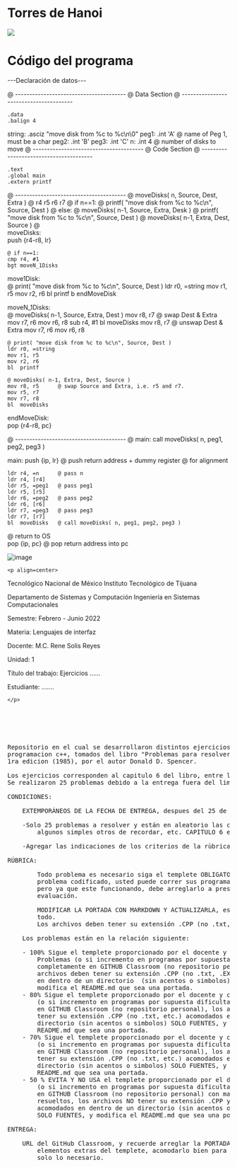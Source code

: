# Torres de Hanoi
![](https://upload.wikimedia.org/wikipedia/commons/6/60/Tower_of_Hanoi_4.gif)



# Código del programa
---Declaración de datos---


@ ---------------------------------------
@	Data Section
@ ---------------------------------------
	
	.data
	.balign 4	
string: .asciz  "move disk from %c to %c\n\0"
peg1:	.int	'A'		@ name of Peg 1, must be a char
peg2:	.int	'B'
peg3:	.int	'C'
n:	.int	4		@ number of disks to move
@ ---------------------------------------
@	Code Section
@ ---------------------------------------
	
	.text
	.global main
	.extern printf

	
@ ---------------------------------------
@ moveDisks( n, Source, Dest, Extra )
@	    r4   r5     r6    r7
@    if n==1:
@	printf( "move disk from %c to %c\n", Source, Dest )
@    else:
@	moveDisks( n-1, Source, Extra, Desk )
@	printf( "move disk from %c to %c\n", Source, Dest )
@	moveDisks( n-1, Extra, Dest, Source )
@	
moveDisks:	
	push	{r4-r8, lr}

	@ if n==1:
	cmp	r4, #1
	bgt	moveN_1Disks

move1Disk:	
	@ print( "move disk from %c to %c\n", Source, Dest )
	ldr	r0, =string
	mov	r1, r5
	mov	r2, r6
	bl	printf
	b	endMoveDisk

moveN_1Disks:	
	@ moveDisks( n-1, Source, Extra, Dest )
	mov	r8, r7		@ swap Dest & Extra
	mov	r7, r6
	mov	r6, r8
	sub	r4, #1
	bl	moveDisks
	mov	r8, r7		@ unswap Dest & Extra
	mov	r7, r6
	mov	r6, r8

	@ print( "move disk from %c to %c\n", Source, Dest )
	ldr	r0, =string
	mov	r1, r5
	mov	r2, r6
	bl	printf

	@ moveDisks( n-1, Extra, Dest, Source )	
	mov	r8, r5		@ swap Source and Extra, i.e. r5 and r7.
	mov	r5, r7
	mov	r7, r8
	bl	moveDisks
	
endMoveDisk:	
	pop	{r4-r8, pc}

	
@ ---------------------------------------
@ main: call moveDisks( n, peg1, peg2, peg3 )

main:   push 	{ip, lr}	@ push return address + dummy register
				@ for alignment

	ldr	r4, =n		@ pass n
	ldr	r4, [r4]
	ldr	r5, =peg1	@ pass peg1
	ldr	r5, [r5]
	ldr	r6, =peg2	@ pass peg2
	ldr	r6, [r6]
	ldr	r7, =peg3	@ pass peg3
	ldr	r7, [r7]
	bl	moveDisks	@ call moveDisks( n, peg1, peg2, peg3 )

	
@ return to OS	
        pop 	{ip, pc}	@ pop return address into pc





![image](https://github.com/tectijuana/armexpos-covid/assets/105743084/0617d2e1-6115-4a75-ba2a-2532a3d236d7)



	<p align=center>

Tecnológico Nacional de México
Instituto Tecnológico de Tijuana

Departamento de Sistemas y Computación
Ingeniería en Sistemas Computacionales

Semestre:
Febrero - Junio 2022

Materia:
Lenguajes de interfaz

Docente:
M.C. Rene Solis Reyes 

Unidad:
1

Título del trabajo:
Ejercicios ......

Estudiante:
.......


	</p>

</pre>

<pre>

	<p align=left>

Repositorio en el cual se desarrollaron distintos ejercicios en el lenguaje de 
programacion c++, tomados del libro "Problemas para resolver con computadora" 
1ra edicion (1985), por el autor Donald D. Spencer. 

Los ejercicios corresponden al capitulo 6 del libro, entre las paginas 77 a 86.
Se realizaron 25 problemas debido a la entrega fuera del limite de tiempo.

CONDICIONES:

	EXTEMPORÁNEOS DE LA FECHA DE ENTREGA, despues del 25 de marzo y 1 segundo:

	-Solo 25 problemas a resolver y están en aleatorio las condiciones de uso, 
		algunos simples otros de recordar, etc. CAPITULO 6 en adelante.

	-Agregar las indicaciones de los criterios de la rùbrica
	
RÚBRICA:

        Todo problema es necesario siga el templete OBLIGATORIO para entregar el 
		problema codificado, usted puede correr sus programas con su estilo 
		pero ya que este funcionando, debe arreglarlo a presentación para su 
		evaluación.

        MODIFICAR LA PORTADA CON MARKDOWN Y ACTUALIZARLA, esta libre de cambiar 
		todo.
        Los archivos deben tener su extensión .CPP (no .txt, etc.)

	Los problemas están en la relación siguiente:
	
	- 100% Sigue el templete proporcionado por el docente y corren 10 
		Problemas (o si incremento en programas por supuesta dificultad) 
		completamente en GITHUB Classroom (no repositorio personal),  los 
		archivos deben tener su extensión .CPP (no .txt, .EXE, etc.) acomodados 
		en dentro de un directorio  (sin acentos o simbolos) SOLO FUENTES, y 
		modifica el README.md que sea una portada.
	- 80% Sigue el templete proporcionado por el docente y corre 8 Problemas 
		(o si incremento en programas por supuesta dificultad) completamente 
		en GITHUB Classroom (no repositorio personal), los archivos deben 
		tener su extensión .CPP (no .txt, etc.) acomodados en dentro de un 
		directorio (sin acentos o simbolos) SOLO FUENTES, y modifica el 
		README.md que sea una portada.
	- 70% Sigue el templete proporcionado por el docente y corre 7 Problemas 
		(o si incremento en programas por supuesta dificultad) completamente 
		en GITHUB Classroom (no repositorio personal), los archivos deben 
		tener su extensión .CPP (no .txt, etc.) acomodados en dentro de un 
		directorio (sin acentos o simbolos) SOLO FUENTES, y modifica el 
		README.md que sea una portada.
	- 50 % EVITA Y NO USA el templete proporcionado por el docente sus Problemas 
		(o si incremento en programas por supuesta dificultad) completamente 
		en GITHUB Classroom (no repositorio personal) con mas de 7 problemas 
		resueltos, los archivos NO tener su extensión .CPP y  puede o no estar 
		acomodados en dentro de un directorio (sin acentos o simbolos) 
		SOLO FUENTES, y modifica el README.md que sea una portada.

ENTREGA:

	URL del GitHub Classroom, y recuerde arreglar la PORTADA, quitar todos los 
		elementos extras del templete, acomodarlo bien para su presentación 
		solo lo necesario.

	</p>

</pre>
